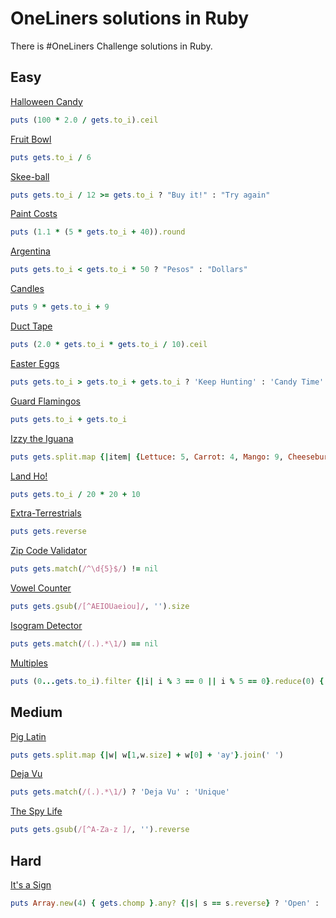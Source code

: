 # OneLiners solutions in Ruby

There is #OneLiners Challenge solutions in Ruby. 

## Easy

[Halloween Candy](easy/halloween-candy/README.md)

```ruby
puts (100 * 2.0 / gets.to_i).ceil
```

[Fruit Bowl](easy/fruit-bowl/README.md)
```ruby
puts gets.to_i / 6
```

[Skee-ball](easy/skee-ball/README.md)

```ruby
puts gets.to_i / 12 >= gets.to_i ? "Buy it!" : "Try again"
```

[Paint Costs](easy/paint-costs/README.md)

```ruby
puts (1.1 * (5 * gets.to_i + 40)).round
```

[Argentina](easy/argentina/README.md)

```ruby
puts gets.to_i < gets.to_i * 50 ? "Pesos" : "Dollars"
```

[Candles](easy/pro-candles/README.md)

```ruby
puts 9 * gets.to_i + 9
```

[Duct Tape](/easy/pro-duct-tape/README.md)

```ruby
puts (2.0 * gets.to_i * gets.to_i / 10).ceil
```

[Easter Eggs](easy/pro-easter-eggs/README.md)

```ruby
puts gets.to_i > gets.to_i + gets.to_i ? 'Keep Hunting' : 'Candy Time'
```

[Guard Flamingos](easy/guard-flamingos/README.md)

```ruby
puts gets.to_i + gets.to_i
```

[Izzy the Iguana](easy/pro-izzy-the-iguana/README.md)
```ruby
puts gets.split.map {|item| {Lettuce: 5, Carrot: 4, Mango: 9, Cheeseburger: 0}[item.to_sym]}.inject(:+) >= 10 ? 'Come on Down!' : 'Time to wait'
```
[Land Ho!](easy/pro-land-ho/README.md)
```ruby
puts gets.to_i / 20 * 20 + 10
```

[Extra-Terrestrials](easy/extra-terristrials/README.md)
```ruby
puts gets.reverse
```

[Zip Code Validator](easy/pro-zip-code-validator/README.md)
```ruby
puts gets.match(/^\d{5}$/) != nil
```

[Vowel Counter](easy/pro-vowel-counter/README.md)
```ruby
puts gets.gsub(/[^AEIOUaeiou]/, '').size
```

[Isogram Detector](easy/pro-isogram-detector/README.md)

```ruby
puts gets.match(/(.).*\1/) == nil
```

[Multiples](easy/pro-multiples/README.md)

```ruby
puts (0...gets.to_i).filter {|i| i % 3 == 0 || i % 5 == 0}.reduce(0) { |sum, i| sum += i}
```
## Medium

[Pig Latin](medium/pig-latin/README.md) 
```ruby
puts gets.split.map {|w| w[1,w.size] + w[0] + 'ay'}.join(' ')
```

[Deja Vu](medium/deja-vu/README.md)

```ruby
puts gets.match(/(.).*\1/) ? 'Deja Vu' : 'Unique'
```

[The Spy Life](medium/the-spy-life/README.md)

```ruby
puts gets.gsub(/[^A-Za-z ]/, '').reverse
```

## Hard

[It's a Sign](hard/pro-its-a-sign/README.md)

```ruby
puts Array.new(4) { gets.chomp }.any? {|s| s == s.reverse} ? 'Open' : 'Trash'
```

